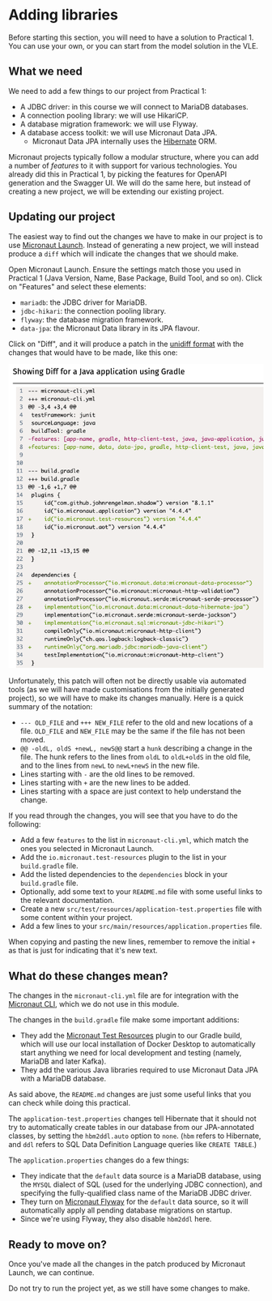 # Adding libraries

Before starting this section, you will need to have a solution to Practical 1.
You can use your own, or you can start from the model solution in the VLE.

## What we need

We need to add a few things to our project from Practical 1:

* A JDBC driver: in this course we will connect to MariaDB databases.
* A connection pooling library: we will use HikariCP.
* A database migration framework: we will use Flyway.
* A database access toolkit: we will use Micronaut Data JPA.
  * Micronaut Data JPA internally uses the [Hibernate](https://hibernate.org/) ORM.

Micronaut projects typically follow a modular structure, where you can add a number of *features* to it with support for various technologies.
You already did this in Practical 1, by picking the features for OpenAPI generation and the Swagger UI.
We will do the same here, but instead of creating a new project, we will be extending our existing project.

## Updating our project

The easiest way to find out the changes we have to make in our project is to use [Micronaut Launch](https://micronaut.io/launch/).
Instead of generating a new project, we will instead produce a `diff` which will indicate the changes that we should make.

Open Micronaut Launch.
Ensure the settings match those you used in Practical 1 (Java Version, Name, Base Package, Build Tool, and so on).
Click on "Features" and select these elements:

* `mariadb`: the JDBC driver for MariaDB.
* `jdbc-hikari`: the connection pooling library.
* `flyway`: the database migration framework.
* `data-jpa`: the Micronaut Data library in its JPA flavour.

Click on "Diff", and it will produce a patch in the [unidiff format](https://en.wikipedia.org/wiki/Diff#Unified_format) with the changes that would have to be made, like this one:

![Screenshot of patch produced by Micronaut Launch for database access](./launch-diff.png)

Unfortunately, this patch will often not be directly usable via automated tools (as we will have made customisations from the initially generated project), so we will have to make its changes manually.
Here is a quick summary of the notation:

* `--- OLD_FILE` and `+++ NEW_FILE` refer to the old and new locations of a file.
  `OLD_FILE` and `NEW_FILE` may be the same if the file has not been moved.
* `@@ -oldL, oldS +newL, newS@@` start a `hunk` describing a change in the file.
  The hunk refers to the lines from `oldL` to `oldL+oldS` in the old file, and to the lines from `newL` to `newL+newS` in the new file.
* Lines starting with `-` are the old lines to be removed.
* Lines starting with `+` are the new lines to be added.
* Lines starting with a space are just context to help understand the change.

If you read through the changes, you will see that you have to do the following:

* Add a few `features` to the list in `micronaut-cli.yml`, which match the ones you selected in Micronaut Launch.
* Add the `io.micronaut.test-resources` plugin to the list in your `build.gradle` file.
* Add the listed dependencies to the `dependencies` block in your `build.gradle` file.
* Optionally, add some text to your `README.md` file with some useful links to the relevant documentation.
* Create a new `src/test/resources/application-test.properties` file with some content within your project.
* Add a few lines to your `src/main/resources/application.properties` file.

When copying and pasting the new lines, remember to remove the initial `+` as that is just for indicating that it's new text.

## What do these changes mean?

The changes in the `micronaut-cli.yml` file are for integration with the [Micronaut CLI](https://docs.micronaut.io/latest/guide/#cli), which we do not use in this module.

The changes in the `build.gradle` file make some important additions:

* They add the [Micronaut Test Resources](https://micronaut-projects.github.io/micronaut-test-resources/latest/guide/) plugin to our Gradle build, which will use our local installation of Docker Desktop to automatically start anything we need for local development and testing (namely, MariaDB and later Kafka).
*  They add the various Java libraries required to use Micronaut Data JPA with a MariaDB database.

As said above, the `README.md` changes are just some useful links that you can check while doing this practical.

The `application-test.properties` changes tell Hibernate that it should not try to automatically create tables in our database from our JPA-annotated classes, by setting the `hbm2ddl.auto` option to `none`. (`hbm` refers to Hibernate, and `ddl` refers to SQL Data Definition Language queries like `CREATE TABLE`.)

The `application.properties` changes do a few things:

* They indicate that the `default` data source is a MariaDB database, using the `MYSQL` dialect of SQL (used for the underlying JDBC connection), and specifying the fully-qualified class name of the MariaDB JDBC driver.
* They turn on [Micronaut Flyway](https://micronaut-projects.github.io/micronaut-flyway/latest/guide/) for the `default` data source, so it will automatically apply all pending database migrations on startup.
* Since we're using Flyway, they also disable `hbm2ddl` here.

## Ready to move on?

Once you've made all the changes in the patch produced by Micronaut Launch, we can continue.

Do not try to run the project yet, as we still have some changes to make.
